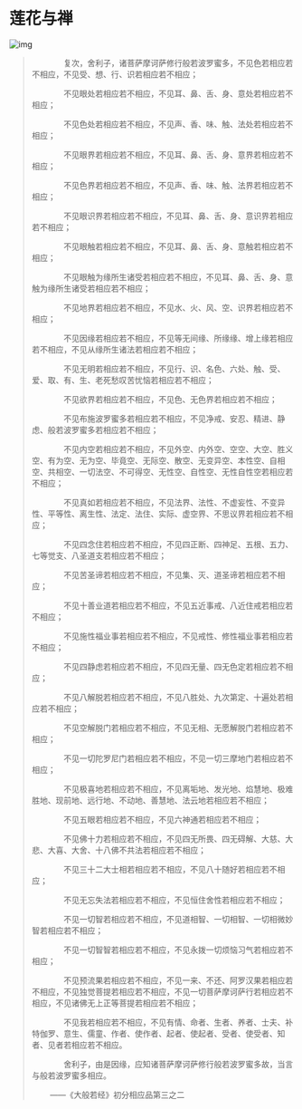 # 莲花与禅

![img](https://gimg2.baidu.com/image_search/src=http%3A%2F%2Fimage99.360doc.com%2FDownloadImg%2F2016%2F09%2F0407%2F79329126_2.jpg&refer=http%3A%2F%2Fimage99.360doc.com&app=2002&size=f9999,10000&q=a80&n=0&g=0n&fmt=auto?sec=1667739783&t=f5839bbb060f343db2134e2b51ee21bc)

> 　　　　复次，舍利子，诸菩萨摩诃萨修行般若波罗蜜多，不见色若相应若不相应，不见受、想、行、识若相应若不相应；
>
> 　　　　不见眼处若相应若不相应，不见耳、鼻、舌、身、意处若相应若不相应；
>
> 　　　　不见色处若相应若不相应，不见声、香、味、触、法处若相应若不相应；
>
> 　　　　不见眼界若相应若不相应，不见耳、鼻、舌、身、意界若相应若不相应；
>
> 　　　　不见色界若相应若不相应，不见声、香、味、触、法界若相应若不相应；
>
> 　　　　不见眼识界若相应若不相应，不见耳、鼻、舌、身、意识界若相应若不相应；
>
> 　　　　不见眼触若相应若不相应，不见耳、鼻、舌、身、意触若相应若不相应；
>
> 　　　　不见眼触为缘所生诸受若相应若不相应，不见耳、鼻、舌、身、意触为缘所生诸受若相应若不相应；
>
> 　　　　不见地界若相应若不相应，不见水、火、风、空、识界若相应若不相应；
>
> 　　　　不见因缘若相应若不相应，不见等无间缘、所缘缘、增上缘若相应若不相应，不见从缘所生诸法若相应若不相应；
>
> 　　　　不见无明若相应若不相应，不见行、识、名色、六处、触、受、爱、取、有、生、老死愁叹苦忧恼若相应若不相应；
>
> 　　　　不见欲界若相应若不相应，不见色、无色界若相应若不相应；
>
> 　　　　不见布施波罗蜜多若相应若不相应，不见净戒、安忍、精进、静虑、般若波罗蜜多若相应若不相应；
>
> 　　　　不见内空若相应若不相应，不见外空、内外空、空空、大空、胜义空、有为空、无为空、毕竟空、无际空、散空、无变异空、本性空、自相空、共相空、一切法空、不可得空、无性空、自性空、无性自性空若相应若不相应；
>
> 　　　　不见真如若相应若不相应，不见法界、法性、不虚妄性、不变异性、平等性、离生性、法定、法住、实际、虚空界、不思议界若相应若不相应；
>
> 　　　　不见四念住若相应若不相应，不见四正断、四神足、五根、五力、七等觉支、八圣道支若相应若不相应；
>
> 　　　　不见苦圣谛若相应若不相应，不见集、灭、道圣谛若相应若不相应；
>
> 　　　　不见十善业道若相应若不相应，不见五近事戒、八近住戒若相应若不相应；
>
> 　　　　不见施性福业事若相应若不相应，不见戒性、修性福业事若相应若不相应；
>
> 　　　　不见四静虑若相应若不相应，不见四无量、四无色定若相应若不相应；
>
> 　　　　不见八解脱若相应若不相应，不见八胜处、九次第定、十遍处若相应若不相应；
>
> 　　　　不见空解脱门若相应若不相应，不见无相、无愿解脱门若相应若不相应；
>
> 　　　　不见一切陀罗尼门若相应若不相应，不见一切三摩地门若相应若不相应；
>
> 　　　　不见极喜地若相应若不相应，不见离垢地、发光地、焰慧地、极难胜地、现前地、远行地、不动地、善慧地、法云地若相应若不相应；
>
> 　　　　不见五眼若相应若不相应，不见六神通若相应若不相应；
>
> 　　　　不见佛十力若相应若不相应，不见四无所畏、四无碍解、大慈、大悲、大喜、大舍、十八佛不共法若相应若不相应；
>
> 　　　　不见三十二大士相若相应若不相应，不见八十随好若相应若不相应；
>
> 　　　　不见无忘失法若相应若不相应，不见恒住舍性若相应若不相应；
>
> 　　　　不见一切智若相应若不相应，不见道相智、一切相智、一切相微妙智若相应若不相应；
>
> 　　　　不见一切智智若相应若不相应，不见永拨一切烦恼习气若相应若不相应；
>
> 　　　　不见预流果若相应若不相应，不见一来、不还、阿罗汉果若相应若不相应，不见独觉菩提若相应若不相应，不见一切菩萨摩诃萨行若相应若不相应，不见诸佛无上正等菩提若相应若不相应；
>
> 　　　　不见我若相应若不相应，不见有情、命者、生者、养者、士夫、补特伽罗、意生、儒童、作者、使作者、起者、使起者、受者、使受者、知者、见者若相应若不相应。
>
> 　　　　舍利子，由是因缘，应知诸菩萨摩诃萨修行般若波罗蜜多故，当言与般若波罗蜜多相应。
>
> 　　​																																		——《大般若经》初分相应品第三之二

